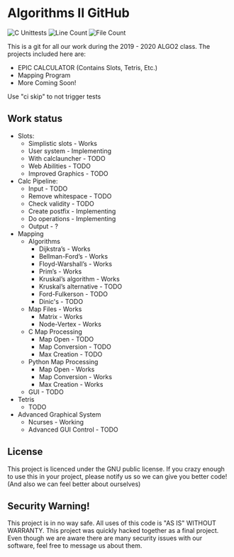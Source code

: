 # Algorithms II GitHub

![C Unittests](https://github.com/RadioactiveHydra/ALGO2/workflows/C%20Unittests/badge.svg)
![Line Count](https://tokei.rs/b1/github/RadioactiveHydra/ALGO2)
![File Count](https://tokei.rs/b1/github/RadioactiveHydra/ALGO2?category=files)

This is a git for all our work during the 2019 - 2020 ALGO2 class. The projects included here are:
- EPIC CALCULATOR (Contains Slots, Tetris, Etc.)
- Mapping Program
- More Coming Soon!

Use "ci skip" to not trigger tests


## Work status

- Slots:
    - Simplistic slots - Works
    - User system - Implementing 
    - With calclauncher - TODO
    - Web Abilities - TODO
    - Improved Graphics - TODO
- Calc Pipeline: 
    - Input - TODO
    - Remove whitespace - TODO
    - Check validity - TODO
    - Create postfix - Implementing
    - Do operations - Implementing
    - Output - ?
- Mapping
    - Algorithms
      - Dijkstra’s - Works
      - Bellman-Ford’s - Works
      - Floyd-Warshall’s - Works
      - Prim’s - Works
      - Kruskal’s algorithm - Works
      - Kruskal’s alternative - TODO
      - Ford-Fulkerson - TODO
      - Dinic's - TODO
    - Map Files - Works
      - Matrix - Works
      - Node-Vertex - Works
    - C Map Processing
      - Map Open - TODO
      - Map Conversion - TODO
      - Max Creation - TODO
    - Python Map Processing
      - Map Open - Works
      - Map Conversion - Works
      - Max Creation - Works
    - GUI - TODO
- Tetris
    - TODO
- Advanced Graphical System
    - Ncurses - Working
    - Advanced GUI Control - TODO

## License
This project is licenced under the GNU public license. If you crazy enough to use this in your project, please notify us so we can give you better code! (And also we can feel better about ourselves)

## Security Warning!
This project is in no way safe. All uses of this code is "AS IS" WITHOUT WARRANTY. This project was quickly hacked together as a final project. Even though we are aware there are many security issues with our software, feel free to message us about them. 
